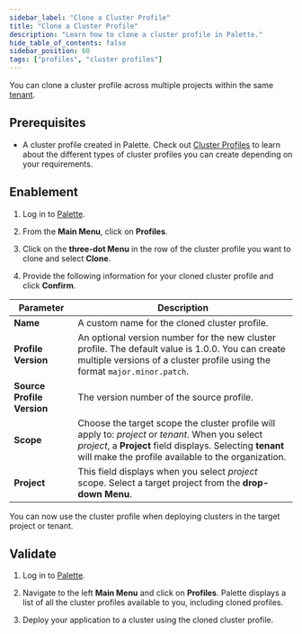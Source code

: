 ```yaml
---
sidebar_label: "Clone a Cluster Profile"
title: "Clone a Cluster Profile"
description: "Learn how to clone a cluster profile in Palette."
hide_table_of_contents: false
sidebar_position: 60
tags: ["profiles", "cluster profiles"]
---
```



You can clone a cluster profile across multiple projects within the same [tenant](../../glossary-all.md#tenant).
## Prerequisites

- A cluster profile created in Palette. Check out [Cluster Profiles](cluster-profiles.md) to learn about the different types of cluster profiles you can create depending on your requirements. 

## Enablement

1. Log in to [Palette](https://console.spectrocloud.com).

2. From the **Main Menu**, click on **Profiles**.

3. Click on the **three-dot Menu** in the row of the cluster profile you want to clone and select **Clone**.

4. Provide the following information for your cloned cluster profile and click **Confirm**.

| **Parameter**           | **Description**  |
|-------------------------|------------------|
|**Name** | A custom name for the cloned cluster profile.|
|**Profile Version** | An optional version number for the new cluster profile. The default value is 1.0.0. You can create multiple versions of a cluster profile using the format `major.minor.patch`. |
|**Source Profile Version**  | The version number of the source profile. | 
|**Scope** | Choose the target scope the cluster profile will apply to: *project* or *tenant*. When you select *project*, a **Project** field displays. Selecting **tenant** will make the profile available to the organization. |
|**Project** | This field displays when you select *project* scope. Select a target project from the **drop-down Menu**.|

You can now use the cluster profile when deploying clusters in the target project or tenant.


## Validate

1. Log in to [Palette](https://console.spectrocloud.com).

2. Navigate to the left **Main Menu** and click on **Profiles**. Palette displays a list of all the cluster profiles available to you, including cloned profiles.
   
3. Deploy your application to a cluster using the cloned cluster profile.
